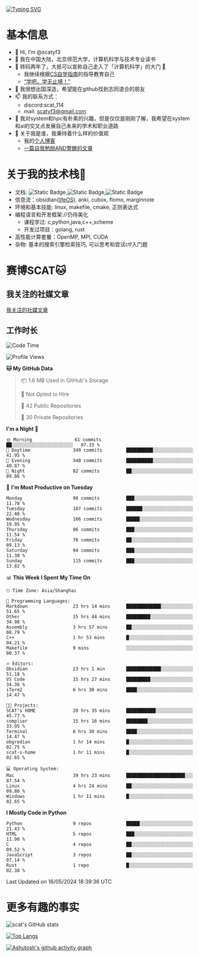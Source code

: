 [![Typing SVG](https://readme-typing-svg.demolab.com?font=Fira+Code&pause=1000&center=true&vCenter=true&multiline=true&width=470&height=98&lines=Across+the+Great+Wall+;we+can+reach+every+corner+in+the+world)](https://git.io/typing-svg)

# 基本信息
- 👋 Hi, I’m @scatyf3
- 👀 我在中国大陆，北京师范大学，计算机科学与技术专业读书
- 🌱 转码两年了，大抵可以宣称自己走入了「计算机科学」的大门 🥺
  - 我继续根据[CS自学指南](https://csdiy.wiki/)的指导教育自己 
  - [“学吧，学无止境！” ](https://www.acm.org/binaries/content/assets/education/cs2013_chinese.pdf)
- 💞️ 我很想出国深造，希望能在github找到志同道合的朋友
- 📫 我的联系方式：
  -   discord:scat_114
  -   mail: scatyf3@gmail.com
- 🌟 我对system和hpc有朴素的兴趣，但是仅仅是刚刚了解，我希望在system和ai的交叉点发展自己未来的学术和职业道路
- 🤔 关于我是谁，我秉持着什么样的价值观
  - 我的[个人博客](https://scatyfs-blog.gitbook.io/scats-blog)
  - [一篇自我勉励AND警醒的文章](https://www.zhihu.com/question/595969891/answer/3060352057)
 
# 关于我的技术栈🔧
- 文档: ![Static Badge](https://img.shields.io/badge/markdown-gray),![Static Badge](https://img.shields.io/badge/latex-gray),![Static Badge](https://img.shields.io/badge/marp-blue)
- 信息流：obsidian([lifeOS](https://github.com/quanru/obsidian-example-lifeos)), anki, cubox, flomo, marginnote
- 环境和基本技能: linux, makefile, cmake, 正则表达式
- 编程语言和开发框架://仍待美化
  - 课程学过: c,python,java,c++,scheme
  - 开发过项目：golang, rust
- 高性能计算套餐：OpenMP, MPI, CUDA 
- 杂物: 基本的搜索引擎检索技巧, 可以思考和尝试ctf入门题

# 赛博SCAT🐱

## 我关注的社媒文章
[我关注的社媒文章](https://www.notion.so/6379b986d4964818b078b0328b41f73b?v=19fc0e6483ec4fada09d6c68f7b20732)

## 工作时长
<!--START_SECTION:waka-->
![Code Time](http://img.shields.io/badge/Code%20Time-77%20hrs%204%20mins-blue)

![Profile Views](http://img.shields.io/badge/Profile%20Views-38-blue)

**🐱 My GitHub Data** 

> 📦 1.6 MB Used in GitHub's Storage 
 > 
> 🚫 Not Opted to Hire
 > 
> 📜 42 Public Repositories 
 > 
> 🔑 30 Private Repositories 
 > 
**I'm a Night 🦉** 

```text
🌞 Morning                61 commits          ██░░░░░░░░░░░░░░░░░░░░░░░   07.33 % 
🌆 Daytime                349 commits         ██████████░░░░░░░░░░░░░░░   41.95 % 
🌃 Evening                340 commits         ██████████░░░░░░░░░░░░░░░   40.87 % 
🌙 Night                  82 commits          ██░░░░░░░░░░░░░░░░░░░░░░░   09.86 % 
```
📅 **I'm Most Productive on Tuesday** 

```text
Monday                   98 commits          ███░░░░░░░░░░░░░░░░░░░░░░   11.78 % 
Tuesday                  187 commits         ██████░░░░░░░░░░░░░░░░░░░   22.48 % 
Wednesday                166 commits         █████░░░░░░░░░░░░░░░░░░░░   19.95 % 
Thursday                 96 commits          ███░░░░░░░░░░░░░░░░░░░░░░   11.54 % 
Friday                   76 commits          ██░░░░░░░░░░░░░░░░░░░░░░░   09.13 % 
Saturday                 94 commits          ███░░░░░░░░░░░░░░░░░░░░░░   11.30 % 
Sunday                   115 commits         ███░░░░░░░░░░░░░░░░░░░░░░   13.82 % 
```


📊 **This Week I Spent My Time On** 

```text
🕑︎ Time Zone: Asia/Shanghai

💬 Programming Languages: 
Markdown                 23 hrs 14 mins      █████████████░░░░░░░░░░░░   51.65 % 
Other                    15 hrs 44 mins      █████████░░░░░░░░░░░░░░░░   34.98 % 
Assembly                 3 hrs 57 mins       ██░░░░░░░░░░░░░░░░░░░░░░░   08.79 % 
C++                      1 hr 53 mins        █░░░░░░░░░░░░░░░░░░░░░░░░   04.21 % 
Makefile                 9 mins              ░░░░░░░░░░░░░░░░░░░░░░░░░   00.37 % 

🔥 Editors: 
Obsidian                 23 hrs 1 min        █████████████░░░░░░░░░░░░   51.18 % 
VS Code                  15 hrs 27 mins      █████████░░░░░░░░░░░░░░░░   34.36 % 
iTerm2                   6 hrs 30 mins       ████░░░░░░░░░░░░░░░░░░░░░   14.47 % 

🐱‍💻 Projects: 
SCAT's HOME              20 hrs 35 mins      ███████████░░░░░░░░░░░░░░   45.77 % 
complier                 15 hrs 16 mins      ████████░░░░░░░░░░░░░░░░░   33.95 % 
Terminal                 6 hrs 30 mins       ████░░░░░░░░░░░░░░░░░░░░░   14.47 % 
obgredian                1 hr 14 mins        █░░░░░░░░░░░░░░░░░░░░░░░░   02.75 % 
scat-s-home              1 hr 11 mins        █░░░░░░░░░░░░░░░░░░░░░░░░   02.65 % 

💻 Operating System: 
Mac                      39 hrs 23 mins      ██████████████████████░░░   87.54 % 
Linux                    4 hrs 24 mins       ██░░░░░░░░░░░░░░░░░░░░░░░   09.80 % 
Windows                  1 hr 11 mins        █░░░░░░░░░░░░░░░░░░░░░░░░   02.65 % 
```

**I Mostly Code in Python** 

```text
Python                   9 repos             █████░░░░░░░░░░░░░░░░░░░░   21.43 % 
HTML                     5 repos             ███░░░░░░░░░░░░░░░░░░░░░░   11.90 % 
C                        4 repos             ██░░░░░░░░░░░░░░░░░░░░░░░   09.52 % 
JavaScript               3 repos             ██░░░░░░░░░░░░░░░░░░░░░░░   07.14 % 
Rust                     1 repo              █░░░░░░░░░░░░░░░░░░░░░░░░   02.38 % 
```




 Last Updated on 16/05/2024 18:39:36 UTC
<!--END_SECTION:waka-->


# 更多有趣的事实 

![scat's GitHub stats](https://github-readme-stats.vercel.app/api?username=scatyf3&count_private=true&theme=synthwave)

[![Top Langs](https://github-readme-stats.vercel.app/api/top-langs/?username=scatyf3&layout=compact&langs_count=12&theme=synthwave&hide=javascript,html,css&size_weight=0.5&count_weight=0.5)](https://github.com/anuraghazra/github-readme-statss)

[![Ashutosh's github activity graph](https://github-readme-activity-graph.vercel.app/graph?username=scatyf3&theme=dracula)](https://github.com/ashutosh00710/github-readme-activity-graph)

<!---
scatfy3/scatfy3 is a ✨ special ✨ repository because its `README.md` (this file) appears on your GitHub profile.
You can click the Preview link to take a look at your changes.
--->
